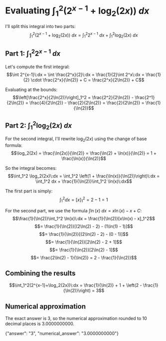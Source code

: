 # Evaluating $\int_1^2(2^{x-1}+\log_2(2x))\:dx$

I'll split this integral into two parts:
$$\int_1^2(2^{x-1}+\log_2(2x))\:dx = \int_1^2 2^{x-1}\:dx + \int_1^2 \log_2(2x)\:dx$$

## Part 1: $\int_1^2 2^{x-1}\:dx$

Let's compute the first integral:
$$\int 2^{x-1}\:dx = \int \frac{2^x}{2}\:dx = \frac{1}{2}\int 2^x\:dx = \frac{1}{2} \cdot \frac{2^x}{\ln(2)} + C = \frac{2^x}{2\ln(2)} + C$$

Evaluating at the bounds:
$$\left[\frac{2^x}{2\ln(2)}\right]_1^2 = \frac{2^2}{2\ln(2)} - \frac{2^1}{2\ln(2)} = \frac{4}{2\ln(2)} - \frac{2}{2\ln(2)} = \frac{2}{2\ln(2)} = \frac{1}{\ln(2)}$$

## Part 2: $\int_1^2 \log_2(2x)\:dx$

For the second integral, I'll rewrite $\log_2(2x)$ using the change of base formula:
$$\log_2(2x) = \frac{\ln(2x)}{\ln(2)} = \frac{\ln(2) + \ln(x)}{\ln(2)} = 1 + \frac{\ln(x)}{\ln(2)}$$

So the integral becomes:
$$\int_1^2 \log_2(2x)\:dx = \int_1^2 \left(1 + \frac{\ln(x)}{\ln(2)}\right)\:dx = \int_1^2 dx + \frac{1}{\ln(2)}\int_1^2 \ln(x)\:dx$$

The first part is simply:
$$\int_1^2 dx = [x]_1^2 = 2 - 1 = 1$$

For the second part, we use the formula $\int \ln(x)\:dx = x\ln(x) - x + C$:
$$\frac{1}{\ln(2)}\int_1^2 \ln(x)\:dx = \frac{1}{\ln(2)}[x\ln(x) - x]_1^2$$
$$= \frac{1}{\ln(2)}[(2\ln(2) - 2) - (1\ln(1) - 1)]$$
$$= \frac{1}{\ln(2)}[(2\ln(2) - 2) - (0 - 1)]$$
$$= \frac{1}{\ln(2)}[2\ln(2) - 2 + 1]$$
$$= \frac{1}{\ln(2)}[2\ln(2) - 1]$$
$$= \frac{2\ln(2) - 1}{\ln(2)} = 2 - \frac{1}{\ln(2)}$$

## Combining the results

$$\int_1^2(2^{x-1}+\log_2(2x))\:dx = \frac{1}{\ln(2)} + 1 + \left(2 - \frac{1}{\ln(2)}\right) = 3$$

## Numerical approximation
The exact answer is 3, so the numerical approximation rounded to 10 decimal places is 3.0000000000.

{"answer": "3", "numerical_answer": "3.0000000000"}